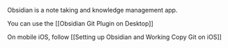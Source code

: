Obsidian is a note taking and knowledge management app. 

You can use the [[Obsidian Git Plugin on Desktop]]

On mobile iOS, follow [[Setting up Obsidian and Working Copy Git on iOS]]